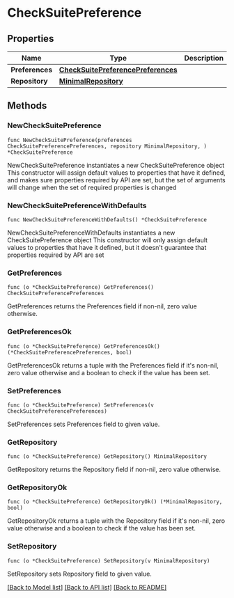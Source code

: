 # CheckSuitePreference

## Properties

Name | Type | Description | Notes
------------ | ------------- | ------------- | -------------
**Preferences** | [**CheckSuitePreferencePreferences**](CheckSuitePreferencePreferences.md) |  | 
**Repository** | [**MinimalRepository**](MinimalRepository.md) |  | 

## Methods

### NewCheckSuitePreference

`func NewCheckSuitePreference(preferences CheckSuitePreferencePreferences, repository MinimalRepository, ) *CheckSuitePreference`

NewCheckSuitePreference instantiates a new CheckSuitePreference object
This constructor will assign default values to properties that have it defined,
and makes sure properties required by API are set, but the set of arguments
will change when the set of required properties is changed

### NewCheckSuitePreferenceWithDefaults

`func NewCheckSuitePreferenceWithDefaults() *CheckSuitePreference`

NewCheckSuitePreferenceWithDefaults instantiates a new CheckSuitePreference object
This constructor will only assign default values to properties that have it defined,
but it doesn't guarantee that properties required by API are set

### GetPreferences

`func (o *CheckSuitePreference) GetPreferences() CheckSuitePreferencePreferences`

GetPreferences returns the Preferences field if non-nil, zero value otherwise.

### GetPreferencesOk

`func (o *CheckSuitePreference) GetPreferencesOk() (*CheckSuitePreferencePreferences, bool)`

GetPreferencesOk returns a tuple with the Preferences field if it's non-nil, zero value otherwise
and a boolean to check if the value has been set.

### SetPreferences

`func (o *CheckSuitePreference) SetPreferences(v CheckSuitePreferencePreferences)`

SetPreferences sets Preferences field to given value.


### GetRepository

`func (o *CheckSuitePreference) GetRepository() MinimalRepository`

GetRepository returns the Repository field if non-nil, zero value otherwise.

### GetRepositoryOk

`func (o *CheckSuitePreference) GetRepositoryOk() (*MinimalRepository, bool)`

GetRepositoryOk returns a tuple with the Repository field if it's non-nil, zero value otherwise
and a boolean to check if the value has been set.

### SetRepository

`func (o *CheckSuitePreference) SetRepository(v MinimalRepository)`

SetRepository sets Repository field to given value.



[[Back to Model list]](../README.md#documentation-for-models) [[Back to API list]](../README.md#documentation-for-api-endpoints) [[Back to README]](../README.md)


